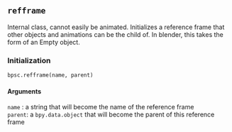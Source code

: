 ## ```refframe``` 

Internal class, cannot easily be animated. Initializes a reference frame that other objects and animations can be the child of. In blender, this takes the form of an Empty object. 

### Initialization
```python
bpsc.refframe(name, parent)
```

#### Arguments
```name``` : a string that will become the name of the reference frame
<br>```parent```: a ```bpy.data.object``` that will become the parent of this reference frame
